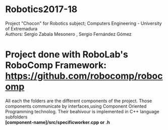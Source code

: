 # Robotics2017-18
Project "Chocon" for Robotics subject; Computers Engineering - University of Extremadura <br/>
Authors: Sergio Zabala Mesonero , Sergio Fernández Gómez
# Project done with RoboLab's RoboComp Framework: https://github.com/robocomp/robocomp
All each the folders are the different components of the project.
Those components communicate by interfaces,using Component Oriented Programming technolog.
Their beahivour is implemented in C++ language subfolders <br/>
<b/> [component-name]/src/specificworker.cpp or .h
